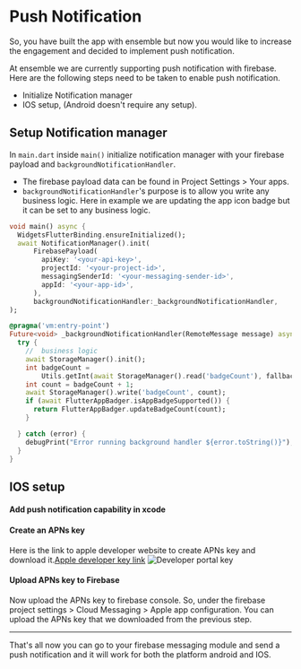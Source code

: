 # Push Notification

So, you have built the app with ensemble but now you would like to increase the engagement and decided to implement push notification. 

At ensemble we are currently supporting push notification with firebase. Here are the following steps need to be taken to enable push notification.

- Initialize Notification manager
- IOS setup, (Android doesn't require any setup).

## Setup Notification manager

In `main.dart` inside `main()` initialize notification manager with your firebase payload and `backgroundNotificationHandler`.
- The firebase payload data can be found in Project Settings > Your apps.
- `backgroundNotificationHandler`'s purpose is to allow you write any business logic. Here in example we are updating the app icon badge but it can be set to any business logic.

```dart
void main() async {
  WidgetsFlutterBinding.ensureInitialized();
  await NotificationManager().init(
      FirebasePayload(
        apiKey: '<your-api-key>',
        projectId: '<your-project-id>',
        messagingSenderId: '<your-messaging-sender-id>',
        appId: '<your-app-id>',
      ),
      backgroundNotificationHandler:_backgroundNotificationHandler,
);

@pragma('vm:entry-point')
Future<void> _backgroundNotificationHandler(RemoteMessage message) async {
  try {
    //  business logic
    await StorageManager().init();
    int badgeCount =
        Utils.getInt(await StorageManager().read('badgeCount'), fallback: 0);
    int count = badgeCount + 1;
    await StorageManager().write('badgeCount', count);
    if (await FlutterAppBadger.isAppBadgeSupported()) {
      return FlutterAppBadger.updateBadgeCount(count);
    }

  } catch (error) {
    debugPrint("Error running background handler ${error.toString()}");
  }
}

```

## IOS setup

####  Add push notification capability in xcode

#### Create an APNs key 
Here is the link to apple developer website to create APNs key and download it.[Apple developer key link](https://developer.apple.com/account/resources/authkeys/list)
![Developer portal key](/images/tips-and-tricks/assets/developer-apple-keys.png)

#### Upload APNs key to Firebase 

Now upload the APNs key to firebase console. 
So, under the firebase project settings > Cloud Messaging > Apple app configuration. You can upload the APNs key that we downloaded from the previous step.


---
That's all now you can go to your firebase messaging module and send a push notification and it will work for both the platform android and IOS. 